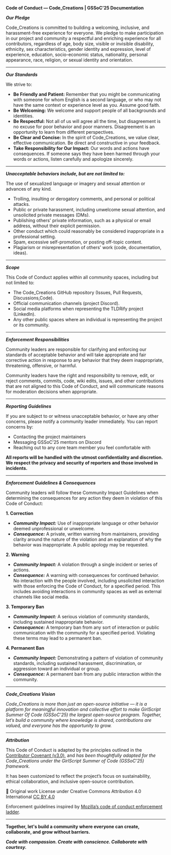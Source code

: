 **Code of Conduct — Code_Creations | GSSoC’25 Documentation**

***Our Pledge***

Code_Creations is committed to building a welcoming, inclusive, and harassment-free experience for everyone. We pledge to make participation in our project and community a respectful and enriching experience for all contributors, regardless of age, body size, visible or invisible disability, ethnicity, sex characteristics, gender identity and expression, level of experience, education, socio-economic status, nationality, personal appearance, race, religion, or sexual identity and orientation.

---

***Our Standards***

We strive to:
- **Be Friendly and Patient:** Remember that you might be communicating with someone for whom English is a second language, or who may not have the same context or experience level as you. Assume good faith.
- **Be Welcoming:** We welcome and support people of all backgrounds and identities.
- **Be Respectful:** Not all of us will agree all the time, but disagreement is no excuse for poor behavior and poor manners. Disagreement is an opportunity to learn from different perspectives.
- **Be Clear and Concise:** In the spirit of Code_Creations, we value clear, effective communication. Be direct and constructive in your feedback.
- **Take Responsibility for Our Impact:** Our words and actions have consequences. If someone says they have been harmed through your words or actions, listen carefully and apologize sincerely.

---

***Unacceptable behaviors include, but are not limited to:***

The use of sexualized language or imagery and sexual attention or advances of any kind.
- Trolling, insulting or derogatory comments, and personal or political attacks.
- Public or private harassment, including unwelcome sexual attention, and unsolicited private messages (DMs).
- Publishing others' private information, such as a physical or email address, without their explicit permission.
- Other conduct which could reasonably be considered inappropriate in a professional setting.
- Spam, excessive self-promotion, or posting off-topic content.
- Plagiarism or misrepresentation of others' work (code, documentation, ideas).

---

***Scope***

This Code of Conduct applies within all community spaces, including but not limited to:
- The Code_Creations GitHub repository (Issues, Pull Requests, Discussions,Code).
- Official communication channels (project Discord).
- Social media platforms when representing the TLDRify project (LinkedIn).
- Any other public spaces where an individual is representing the project or its community.

---

***Enforcement Responsibilities***

Community leaders are responsible for clarifying and enforcing our standards of acceptable behavior and will take appropriate and fair corrective action in response to any behavior that they deem inappropriate, threatening, offensive, or harmful.

Community leaders have the right and responsibility to remove, edit, or reject comments, commits, code, wiki edits, issues, and other contributions that are not aligned to this Code of Conduct, and will communicate reasons for moderation decisions when appropriate.

---

***Reporting Guidelines***

If you are subject to or witness unacceptable behavior, or have any other concerns, please notify a community leader immediately. You can report concerns by:
- Contacting the project maintainers 
- Messaging GSSoC’25 mentors on Discord
- Reaching out to any core team member you feel comfortable with

**All reports will be handled with the utmost confidentiality and discretion. We respect the privacy and security of reporters and those involved in incidents.**

---

***Enforcement Guidelines & Consequences***

Community leaders will follow these Community Impact Guidelines when determining the consequences for any action they deem in violation of this Code of Conduct:

**1. Correction**
- ***Community Impact:*** Use of inappropriate language or other behavior deemed unprofessional or unwelcome.
- ***Consequence:*** A private, written warning from maintainers, providing clarity around the nature of the violation and an explanation of why the behavior was inappropriate. A public apology may be requested.

**2. Warning**
- ***Community Impact:*** A violation through a single incident or series of actions.
- ***Consequence:*** A warning with consequences for continued behavior. No interaction with the people involved, including unsolicited interaction with those enforcing the Code of Conduct, for a specified period. This includes avoiding interactions in community spaces as well as external channels like social media.

**3. Temporary Ban**
- ***Community Impact:*** A serious violation of community standards, including sustained inappropriate behavior.
- ***Consequence:*** A temporary ban from any sort of interaction or public communication with the community for a specified period. Violating these terms may lead to a permanent ban.

**4. Permanent Ban**
- ***Community Impact:*** Demonstrating a pattern of violation of community standards, including sustained harassment, discrimination, or aggression toward an individual or group.
- ***Consequence:*** A permanent ban from any public interaction within the community.

---

***Code_Creations Vision***

*Code_Creations is more than just an open-source initiative — it is a platform for meaningful innovation and collective effort to make GirlScript Summer Of Code (GSSoC'25) the largest open-source program. Together, let’s build a community where knowledge is shared, contributions are valued, and everyone has the opportunity to grow.*

---

***Attribution***

This Code of Conduct is adapted by the principles outlined in the 
[Contributor Covenant (v3.0)](https://www.contributor-covenant.org/version/3/0/code_of_conduct/), and *has been thoughtfully adapted for the Code_Creations under the GirlScript Summer of Code (GSSoC’25) framework.*

It has been customized to reflect the project’s focus on sustainability, ethical collaboration, and inclusive open-source contribution.

📌 Original work License under Creative Commons Attribution 4.0 International [CC BY 4.0](https://creativecommons.org/licenses/by/4.0/)

Enforcement guidelines inspired by [Mozilla’s code of conduct enforcement ladder](https://github.com/mozilla/diversity).

---

**Together, let's build a community where everyone can create, collaborate, and grow without barriers.**

***Code with compassion. Create with conscience. Collaborate with courtesy.***